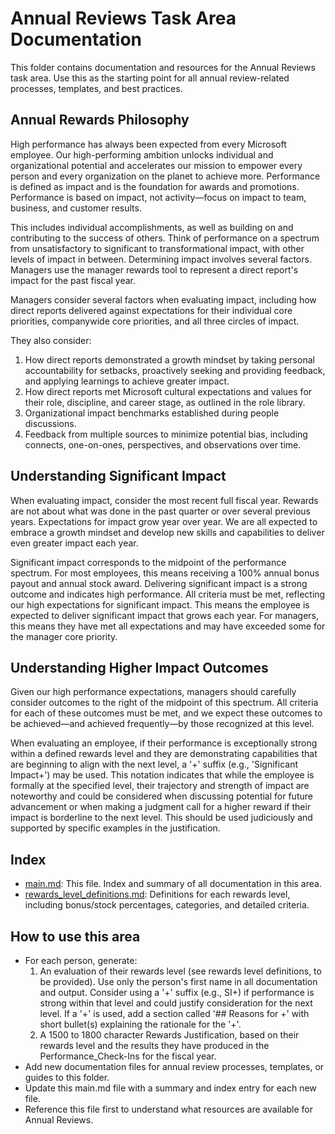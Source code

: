 # Annual Reviews Task Area Documentation

This folder contains documentation and resources for the Annual Reviews task area. Use this as the starting point for all annual review-related processes, templates, and best practices.

## Annual Rewards Philosophy

High performance has always been expected from every Microsoft employee. Our high-performing ambition unlocks individual and organizational potential and accelerates our mission to empower every person and every organization on the planet to achieve more. Performance is defined as impact and is the foundation for awards and promotions. Performance is based on impact, not activity—focus on impact to team, business, and customer results.

This includes individual accomplishments, as well as building on and contributing to the success of others. Think of performance on a spectrum from unsatisfactory to significant to transformational impact, with other levels of impact in between. Determining impact involves several factors. Managers use the manager rewards tool to represent a direct report's impact for the past fiscal year.

Managers consider several factors when evaluating impact, including how direct reports delivered against expectations for their individual core priorities, companywide core priorities, and all three circles of impact.

They also consider:

1. How direct reports demonstrated a growth mindset by taking personal accountability for setbacks, proactively seeking and providing feedback, and applying learnings to achieve greater impact.
2. How direct reports met Microsoft cultural expectations and values for their role, discipline, and career stage, as outlined in the role library.
3. Organizational impact benchmarks established during people discussions.
4. Feedback from multiple sources to minimize potential bias, including connects, one-on-ones, perspectives, and observations over time.

## Understanding Significant Impact

When evaluating impact, consider the most recent full fiscal year. Rewards are not about what was done in the past quarter or over several previous years. Expectations for impact grow year over year. We are all expected to embrace a growth mindset and develop new skills and capabilities to deliver even greater impact each year.

Significant impact corresponds to the midpoint of the performance spectrum. For most employees, this means receiving a 100% annual bonus payout and annual stock award. Delivering significant impact is a strong outcome and indicates high performance. All criteria must be met, reflecting our high expectations for significant impact. This means the employee is expected to deliver significant impact that grows each year. For managers, this means they have met all expectations and may have exceeded some for the manager core priority.

## Understanding Higher Impact Outcomes

Given our high performance expectations, managers should carefully consider outcomes to the right of the midpoint of this spectrum. All criteria for each of these outcomes must be met, and we expect these outcomes to be achieved—and achieved frequently—by those recognized at this level.

When evaluating an employee, if their performance is exceptionally strong within a defined rewards level and they are demonstrating capabilities that are beginning to align with the next level, a '+' suffix (e.g., 'Significant Impact+') may be used. This notation indicates that while the employee is formally at the specified level, their trajectory and strength of impact are noteworthy and could be considered when discussing potential for future advancement or when making a judgment call for a higher reward if their impact is borderline to the next level. This should be used judiciously and supported by specific examples in the justification.

## Index

- [main.md](main.md): This file. Index and summary of all documentation in this area.
- [rewards_level_definitions.md](rewards_level_definitions.md): Definitions for each rewards level, including bonus/stock percentages, categories, and detailed criteria.

## How to use this area

- For each person, generate:
  1. An evaluation of their rewards level (see rewards level definitions, to be provided). Use only the person's first name in all documentation and output. Consider using a '+' suffix (e.g., SI+) if performance is strong within that level and could justify consideration for the next level. If a '+' is used, add a section called '## Reasons for +' with short bullet(s) explaining the rationale for the '+'.
  2. A 1500 to 1800 character Rewards Justification, based on their rewards level and the results they have produced in the Performance_Check-Ins for the fiscal year.
- Add new documentation files for annual review processes, templates, or guides to this folder.
- Update this main.md file with a summary and index entry for each new file.
- Reference this file first to understand what resources are available for Annual Reviews.
